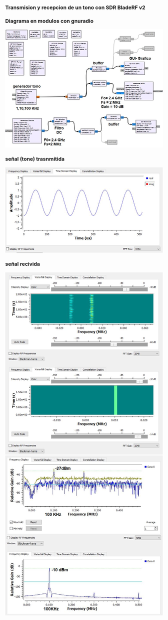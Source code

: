 ### Transmision y recepcion de un tono con  SDR BladeRF v2

### Diagrama en modulos con gnuradio
![image](BladeRF_tx_rx_tone/balderf_tx_rx_tone_gui_sch.JPG)

### señal (tone) trasnmitida 
![image](BladeRF_tx_rx_tone/balderf_tx_rx_tone_gui_00.JPG)

### señal recivida
![image](BladeRF_tx_rx_tone/balderf_tx_rx_tone_gui_01.JPG)
![image](BladeRF_tx_rx_tone/balderf_tx_rx_tone_gui_03.JPG)

